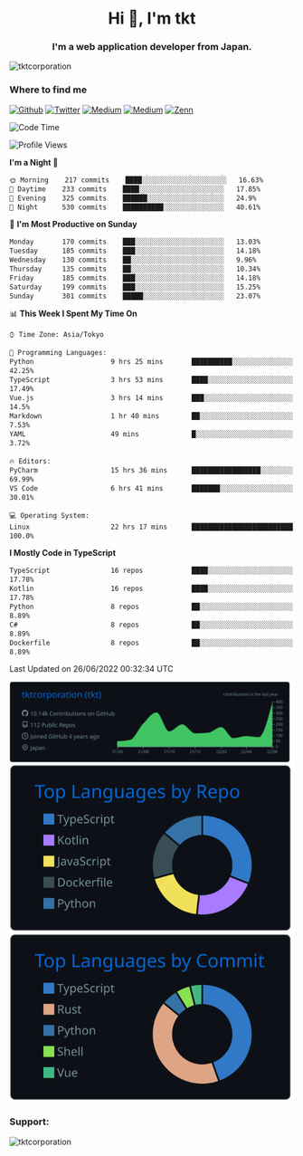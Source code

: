 <h1 align="center">Hi 👋, I'm tkt</h1>
<h3 align="center">I'm a web application developer from Japan.</h3>

<p align="left"> <img src="https://komarev.com/ghpvc/?username=tktcorporation&label=Profile%20views&color=0e75b6&style=flat" alt="tktcorporation" /> </p>

<h3>Where to find me</h3>
<p>
<a href="https://github.com/tktcorporation" target="_blank"><img alt="Github" src="https://img.shields.io/badge/GitHub-%2312100E.svg?&style=for-the-badge&logo=Github&logoColor=white" /></a>
<a href="https://twitter.com/tktcorporation" target="_blank"><img alt="Twitter" src="https://img.shields.io/badge/twitter-%231DA1F2.svg?&style=for-the-badge&logo=twitter&logoColor=white" /></a>
<a href="https://www.linkedin.com/in/tktcorporation" target="_blank"><img alt="Medium" src="https://img.shields.io/badge/linkdin-0a66c2.svg?&style=for-the-badge&logo=linkedin&logoColor=white" /></a>
<a href="https://qiita.com/tktcorporation" target="_blank"><img alt="Medium" src="https://img.shields.io/badge/qiita-55C500.svg?&style=for-the-badge&logo=qiita&logoColor=white" /></a>
<a href="https://zenn.dev/tktcorporation" target="_blank"><img alt="Zenn" src="https://img.shields.io/badge/Zenn-3EA8FF.svg?&style=for-the-badge&logo=Zenn&logoColor=white" /></a>
</p>
  
<!--START_SECTION:waka-->
![Code Time](http://img.shields.io/badge/Code%20Time-342%20hrs%2038%20mins-blue)

![Profile Views](http://img.shields.io/badge/Profile%20Views-2-blue)

**I'm a Night 🦉** 

```text
🌞 Morning    217 commits    ████░░░░░░░░░░░░░░░░░░░░░   16.63% 
🌆 Daytime    233 commits    ████░░░░░░░░░░░░░░░░░░░░░   17.85% 
🌃 Evening    325 commits    ██████░░░░░░░░░░░░░░░░░░░   24.9% 
🌙 Night      530 commits    ██████████░░░░░░░░░░░░░░░   40.61%

```
📅 **I'm Most Productive on Sunday** 

```text
Monday       170 commits    ███░░░░░░░░░░░░░░░░░░░░░░   13.03% 
Tuesday      185 commits    ███░░░░░░░░░░░░░░░░░░░░░░   14.18% 
Wednesday    130 commits    ██░░░░░░░░░░░░░░░░░░░░░░░   9.96% 
Thursday     135 commits    ██░░░░░░░░░░░░░░░░░░░░░░░   10.34% 
Friday       185 commits    ███░░░░░░░░░░░░░░░░░░░░░░   14.18% 
Saturday     199 commits    ███░░░░░░░░░░░░░░░░░░░░░░   15.25% 
Sunday       301 commits    █████░░░░░░░░░░░░░░░░░░░░   23.07%

```


📊 **This Week I Spent My Time On** 

```text
⌚︎ Time Zone: Asia/Tokyo

💬 Programming Languages: 
Python                   9 hrs 25 mins       ██████████░░░░░░░░░░░░░░░   42.25% 
TypeScript               3 hrs 53 mins       ████░░░░░░░░░░░░░░░░░░░░░   17.49% 
Vue.js                   3 hrs 14 mins       ███░░░░░░░░░░░░░░░░░░░░░░   14.5% 
Markdown                 1 hr 40 mins        ██░░░░░░░░░░░░░░░░░░░░░░░   7.53% 
YAML                     49 mins             █░░░░░░░░░░░░░░░░░░░░░░░░   3.72%

🔥 Editors: 
PyCharm                  15 hrs 36 mins      █████████████████░░░░░░░░   69.99% 
VS Code                  6 hrs 41 mins       ███████░░░░░░░░░░░░░░░░░░   30.01%

💻 Operating System: 
Linux                    22 hrs 17 mins      █████████████████████████   100.0%

```

**I Mostly Code in TypeScript** 

```text
TypeScript               16 repos            ████░░░░░░░░░░░░░░░░░░░░░   17.78% 
Kotlin                   16 repos            ████░░░░░░░░░░░░░░░░░░░░░   17.78% 
Python                   8 repos             ██░░░░░░░░░░░░░░░░░░░░░░░   8.89% 
C#                       8 repos             ██░░░░░░░░░░░░░░░░░░░░░░░   8.89% 
Dockerfile               8 repos             ██░░░░░░░░░░░░░░░░░░░░░░░   8.89%

```



 Last Updated on 26/06/2022 00:32:34 UTC
<!--END_SECTION:waka-->

[![](https://raw.githubusercontent.com/tktcorporation/tktcorporation/master/profile-summary-card-output/github_dark/0-profile-details.svg)](https://github.com/vn7n24fzkq/github-profile-summary-cards)
[![](https://raw.githubusercontent.com/tktcorporation/tktcorporation/master/profile-summary-card-output/github_dark/1-repos-per-language.svg)](https://github.com/vn7n24fzkq/github-profile-summary-cards) [![](https://raw.githubusercontent.com/tktcorporation/tktcorporation/master/profile-summary-card-output/github_dark/2-most-commit-language.svg)](https://github.com/vn7n24fzkq/github-profile-summary-cards)

<h3 align="left">Support:</h3>
<p><a href="https://www.buymeacoffee.com/tktcorporation"> <img align="left" src="https://cdn.buymeacoffee.com/buttons/v2/default-yellow.png" height="50" width="210" alt="tktcorporation" /></a></p><br><br>
